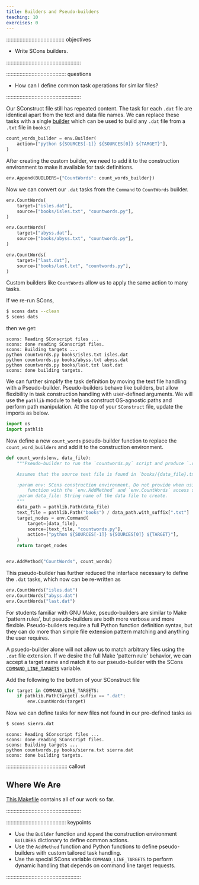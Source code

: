 ```yaml
---
title: Builders and Pseudo-builders
teaching: 10
exercises: 0
---
```


::::::::::::::::::::::::::::::::::::::: objectives

- Write SCons builders.

::::::::::::::::::::::::::::::::::::::::::::::::::

:::::::::::::::::::::::::::::::::::::::: questions

- How can I define common task operations for similar files?

::::::::::::::::::::::::::::::::::::::::::::::::::

Our SConstruct file still has repeated content. The task for each `.dat`
file are identical apart from the text and data file names. We can
replace these tasks with a single [builder](../learners/reference.md#builder) which can be used to
build any `.dat` file from a `.txt` file in `books/`:

```python
count_words_builder = env.Builder(
    action=["python ${SOURCES[-1]} ${SOURCES[0]} ${TARGET}"],
)
```

After creating the custom builder, we need to add it to the construction environment to make it
available for task definitions.

```python
env.Append(BUILDERS={"CountWords": count_words_builder})
```

Now we can convert our `.dat` tasks from the `Command` to `CountWords` builder.

```python
env.CountWords(
    target=["isles.dat"],
    source=["books/isles.txt", "countwords.py"],
)

env.CountWords(
    target=["abyss.dat"],
    source=["books/abyss.txt", "countwords.py"],
)

env.CountWords(
    target=["last.dat"],
    source=["books/last.txt", "countwords.py"],
)
```

Custom builders like `CountWords` allow us to apply the same action to many tasks.

If we re-run SCons,

```bash
$ scons dats --clean
$ scons dats
```

then we get:

```output
scons: Reading SConscript files ...
scons: done reading SConscript files.
scons: Building targets ...
python countwords.py books/isles.txt isles.dat
python countwords.py books/abyss.txt abyss.dat
python countwords.py books/last.txt last.dat
scons: done building targets.
```

We can further simplify the task definition by moving the text file handling with a Pseudo-builder.
Pseudo-builders behave like builders, but allow flexibility in task construction handling with
user-defined arguments. We will use the `pathlib` module to help us construct OS-agnostic paths and
perform path manipulation. At the top of your `SConstruct` file, update the imports as below.

```python
import os
import pathlib
```

Now define a new `count_words` pseudo-builder function to replace the `count_word_builders` and add
it to the construction environment.

```python
def count_words(env, data_file):
    """Pseudo-builder to run the `countwords.py` script and produce `.dat` target

    Assumes that the source text file is found in `books/{data_file}.txt`

    :param env: SCons construction environment. Do not provide when using this
        function with the `env.AddMethod` and `env.CountWords` access style.
    :param data_file: String name of the data file to create.
    """
    data_path = pathlib.Path(data_file)
    text_file = pathlib.Path("books") / data_path.with_suffix[".txt"]
    target_nodes = env.Command(
        target=[data_file],
        source=[text_file, "countwords.py"],
        action=["python ${SOURCES[-1]} ${SOURCES[0]} ${TARGET}"],
    )
    return target_nodes


env.AddMethod("CountWords", count_words)
```

This pseudo-builder has further reduced the interface necessary to define the `.dat` tasks, which
now can be re-written as

```python
env.CountWords("isles.dat")
env.CountWords("abyss.dat")
env.CountWords("last.dat")
```

For students familiar with GNU Make, pseudo-builders are similar to Make 'pattern rules', but
pseudo-builders are both more verbose and more flexible. Pseudo-builders require a full Python
function definition syntax, but they can do more than simple file extension pattern matching and
anything the user requires.

A psuedo-builder alone will not allow us to match arbitrary files using the `.dat` file extension.
If we desire the full Make 'pattern rule' behavior, we can accept a target name and match it to our
pseudo-builder with the SCons
[`COMMAND_LINE_TARGETS`](https://scons.org/doc/production/HTML/scons-user.html#sect-var-COMMAND-LINE-TARGETS)
variable.

Add the following to the bottom of your SConstruct file

```python
for target in COMMAND_LINE_TARGETS:
    if pathlib.Path(target).suffix == ".dat":
        env.CountWords(target)
```

Now we can define tasks for new files not found in our pre-defined tasks as

```bash
$ scons sierra.dat
```

```output
scons: Reading SConscript files ...
scons: done reading SConscript files.
scons: Building targets ...
python countwords.py books/sierra.txt sierra.dat
scons: done building targets.
```

:::::::::::::::::::::::::::::::::::::::::  callout

## Where We Are

[This Makefile](files/code/05-builders-patterns/SConstruct)
contains all of our work so far.


::::::::::::::::::::::::::::::::::::::::::::::::::

:::::::::::::::::::::::::::::::::::::::: keypoints

- Use the `Builder` function and `Append` the construction environment `BUILDERS` dictionary to
  define common actions.
- Use the `AddMethod` function and Python functions to define pseudo-builders with custom tailored
  task handling.
- Use the special SCons variable `COMMAND_LINE_TARGETS` to perform dynamic handling that
  depends on command line target requests.

::::::::::::::::::::::::::::::::::::::::::::::::::

